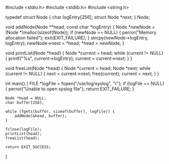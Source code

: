 #include <stdio.h>
#include <stdlib.h>
#include <string.h>

typedef struct Node {
    char logEntry[256];
    struct Node *next;
} Node;

void addNode(Node **head, const char *logEntry) {
    Node *newNode = (Node *)malloc(sizeof(Node));
    if (newNode == NULL) {
        perror("Memory allocation failed");
        exit(EXIT_FAILURE);
    }
    strcpy(newNode->logEntry, logEntry);
    newNode->next = *head;
    *head = newNode;
}

void printList(Node *head) {
    Node *current = head;
    while (current != NULL) {
        printf("%s", current->logEntry);
        current = current->next;
    }
}

void freeList(Node *head) {
    Node *current = head;
    Node *next;
    while (current != NULL) {
        next = current->next;
        free(current);
        current = next;
    }
}

int main() {
    FILE *logFile = fopen("/var/log/syslog", "r");
    if (logFile == NULL) {
        perror("Unable to open syslog file");
        return EXIT_FAILURE;
    }

    Node *head = NULL;
    char buffer[256];

    while (fgets(buffer, sizeof(buffer), logFile)) {
        addNode(&head, buffer);
    }

    fclose(logFile);
    printList(head);
    freeList(head);

    return EXIT_SUCCESS;
}
